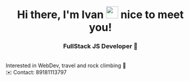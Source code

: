 <h1 align="center">Hi there, I'm Ivan
 <img src="https://github.com/blackcater/blackcater/raw/main/images/Hi.gif" height="32"/> nice to meet you!</h1>
<h3 align="center">FullStack JS Developer 🚀</h3>
<div>
<br>
Interested in WebDev, travel and rock climbing 🧗 <br>
✉️ Contact: 89181113797
</div>
<!--
**Ivan-Kudryavcev/Ivan-Kudryavcev** is a ✨ _special_ ✨ repository because its `README.md` (this file) appears on your GitHub profile.

Here are some ideas to get you started:

- 🔭 I’m currently working on ...
- 🌱 I’m currently learning ...
- 👯 I’m looking to collaborate on ...
- 🤔 I’m looking for help with ...
- 💬 Ask me about ...
- 📫 How to reach me: ...
- 😄 Pronouns: ...
- ⚡ Fun fact: ...
-->
